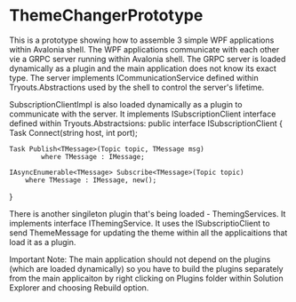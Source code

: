 <!-- Morgan Stanley makes this available to you under the Apache License, Version 2.0 (the "License"). You may obtain a copy of the License at http://www.apache.org/licenses/LICENSE-2.0. See the NOTICE file distributed with this work for additional information regarding copyright ownership. Unless required by applicable law or agreed to in writing, software distributed under the License is distributed on an "AS IS" BASIS, WITHOUT WARRANTIES OR CONDITIONS OF ANY KIND, either express or implied. See the License for the specific language governing permissions and limitations under the License. -->

ThemeChangerPrototype
=====================

This is a prototype showing how to assemble 3 simple WPF applications within Avalonia shell. The WPF applications communicate with
each other vie a GRPC server running within Avalonia shell.
The GRPC server is loaded dynamically as a plugin and the main application
does not know its exact type. The server implements ICommunicationService defined within Tryouts.Abstractions used by the shell to
control the server's lifetime. 

SubscriptionClientImpl is also loaded dynamically as a plugin to communicate with the server. It implements ISubscriptionClient interface
defined within Tryouts.Abstractsions:
public interface ISubscriptionClient
{
    Task Connect(string host, int port);

    Task Publish<TMessage>(Topic topic, TMessage msg)
            where TMessage : IMessage;

    IAsyncEnumerable<TMessage> Subscribe<TMessage>(Topic topic)
        where TMessage : IMessage, new();
}

There is another singileton plugin that's being loaded - ThemingServices. It implements interface IThemingService. It uses the
ISubscriptioClient to send ThemeMessage for updating the theme within all the applicaitions that load it as a plugin.

Important Note: The main application should not depend on the plugins (which are loaded dynamically) so you have to build the plugins
separately from the main applicaiton by right clicking on Plugins folder within Solution Explorer and choosing Rebuild option. 